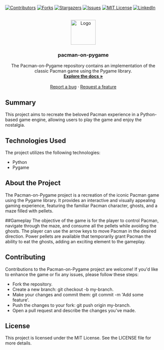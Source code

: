 <a name="readme-top"></a>

[![Contributors][contributors-shield]][contributors-url]
[![Forks][forks-shield]][forks-url]
[![Stargazers][stars-shield]][stars-url]
[![Issues][issues-shield]][issues-url]
[![MIT License][license-shield]][license-url]
[![LinkedIn][linkedin-shield]][linkedin-url]

<br />
<div align="center">
  <a href="https://github.com/voaneves/pacman-on-pygame">
    <img src="resources/image/pacman-on-pygame-logo.png" alt="Logo" width="80" height="80">
  </a>
  <h3 align="center">pacman-on-pygame</h3>
  <p align="center">
    The Pacman-on-Pygame repository contains an implementation of the classic Pacman game using the Pygame library.
    <br />
    <a href="https://github.com/voaneves/pacman-on-pygame"><strong>Explore the docs »</strong></a>
    <br />
    <br />
    <a href="https://github.com/voaneves/pacman-on-pygame/issues">Report a bug</a>
    ·
    <a href="https://github.com/voaneves/pacman-on-pygame/issues">Request a feature</a>
  </p>
</div>

## Summary
This project aims to recreate the beloved Pacman experience in a Python-based game engine, allowing users to play the game and enjoy the nostalgia.

## Technologies Used
The project utilizes the following technologies:

- Python
- Pygame

## About the Project
The Pacman-on-Pygame project is a recreation of the iconic Pacman game using the Pygame library. It provides an interactive and visually appealing gaming experience, featuring the familiar Pacman character, ghosts, and a maze filled with pellets.

##Gameplay
The objective of the game is for the player to control Pacman, navigate through the maze, and consume all the pellets while avoiding the ghosts. The player can use the arrow keys to move Pacman in the desired direction. Power pellets are available that temporarily grant Pacman the ability to eat the ghosts, adding an exciting element to the gameplay.

## Contributing
Contributions to the Pacman-on-Pygame project are welcome! If you'd like to enhance the game or fix any issues, please follow these steps:

- Fork the repository.
- Create a new branch: git checkout -b my-branch.
- Make your changes and commit them: git commit -m 'Add some feature'.
- Push the changes to your fork: git push origin my-branch.
- Open a pull request and describe the changes you've made.

## License
This project is licensed under the MIT License. See the LICENSE file for more details.

[contributors-shield]: https://img.shields.io/github/contributors/voaneves/pacman-on-pygame.svg?style=for-the-badge
[contributors-url]: https://github.com/voaneves/pacman-on-pygame/graphs/contributors
[forks-shield]: https://img.shields.io/github/forks/voaneves/pacman-on-pygame.svg?style=for-the-badge
[forks-url]: https://github.com/voaneves/pacman-on-pygame/network/members
[stars-shield]: https://img.shields.io/github/stars/voaneves/pacman-on-pygame.svg?style=for-the-badge
[stars-url]: https://github.com/voaneves.com/pacman-on-pygame/stargazers
[issues-shield]: https://img.shields.io/github/issues/voaneves/pacman-on-pygame.svg?style=for-the-badge
[issues-url]: https://github.com/voaneves/pacman-on-pygame/issues
[license-shield]: https://img.shields.io/github/license/voaneves/pacman-on-pygame.svg?style=for-the-badge
[license-url]: https://github.com/voaneves/pacman-on-pygame/blob/master/LICENSE.txt
[linkedin-shield]: https://img.shields.io/badge/-LinkedIn-black.svg?style=for-the-badge&logo=linkedin&colorB=555
[linkedin-url]: https://linkedin.com/in/voaneves
